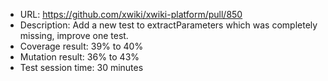* URL: https://github.com/xwiki/xwiki-platform/pull/850
* Description: Add a new test to extractParameters which was completely missing, improve one test.
* Coverage result: 39% to 40%
* Mutation result: 36% to 43%
* Test session time: 30 minutes
